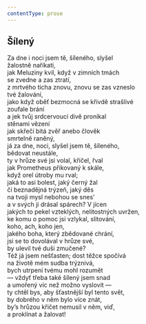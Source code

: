 ```yaml
---
contentType: prose
---
```


## Šílený

Za dne i noci jsem tě, šíleného, slyšel  
žalostně naříkati,  
jak Meluziny kvil, když v zimních tmách  
se zvedne a zas ztratí,  
z mrtvého ticha znovu, znovu se zas vzneslo  
tvé žalování,  
jako když oběť bezmocná se křivdě strašlivé  
zoufale brání  
a jek tvůj srdcervoucí divě pronikal  
stěnami vězení  
jak skřečí bitá zvěř anebo člověk  
smrtelně raněný,  
já za dne, noci, slyšel jsem tě, šíleného,  
bědovat neustále,  
ty v hrůze své jsi volal, křičel, řval  
jak Prometheus přikovaný k skále,  
když orel útroby mu rval;  
jaká to asi bolest, jaký černý žal  
či beznadějná trýzeň, jaký děs  
na tvoji mysl nebohou se snes’  
a v svých ji drásal spárech? V jícen  
jakých to pekel vzteklých, nelítostných uvržen,  
ke komu o pomoc jsi vzlykal, slitování,  
koho, ach, koho jen,  
jakého boha, který zbědované chrání,  
jsi se to dovolával v hrůze své,  
by ulevil tvé duši zmučené?  
Též já jsem nešťasten; dost těžce spočívá  
na životě mém sudba trýznivá,  
bych utrpení tvému mohl rozumět  
— vždyť třeba také šílený jsem snad  
a umořený víc než možno vyslovit —  
ty chtěl bys, aby šťastnější byl tento svět,  
by dobrého v něm bylo více znát,  
by’s hrůzou křičet nemusil v něm, viď,  
a proklínat a žalovat!
